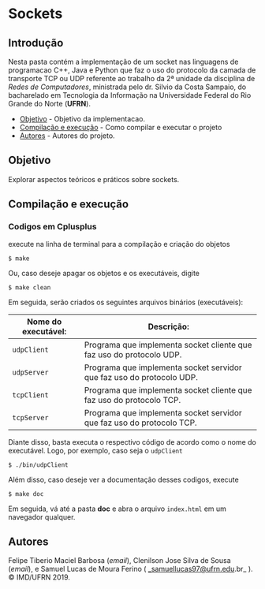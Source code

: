 # Sockets

## Introdução  

Nesta pasta contém a implementação de um socket nas linguagens de programacao C++, Java e Python que faz o uso do protocolo da camada de transporte TCP ou UDP referente ao trabalho da 2ª unidade da disciplina de _Redes de Computadores_, ministrada pelo dr. Silvio da Costa Sampaio, do bacharelado em Tecnologia da Informação na Universidade Federal do Rio Grande do Norte (__UFRN__).

- [Objetivo](#objetivo) - Objetivo da implementacao.
- [Compilação e execução](#compilação-e-execução) - Como compilar e executar o projeto
- [Autores](#autores) - Autores do projeto.


## Objetivo  

Explorar aspectos teóricos e práticos sobre sockets.

## Compilação e execução  

### Codigos em Cplusplus

execute na linha de terminal para a compilação e criação do objetos

```
$ make
```  
Ou, caso deseje apagar os objetos e os executáveis, digite  

```
$ make clean
```  
Em seguida, serão criados os seguintes arquivos binários (executáveis):

| Nome do executável: | Descrição: | 
| ---------- | ------------- |
|`udpClient` 	|Programa que implementa socket cliente que faz uso do protocolo UDP.  
|`udpServer` 	|Programa que implementa socket servidor que faz uso do protocolo UDP.  
|`tcpClient` 	|Programa que implementa socket cliente que faz uso do protocolo TCP.  
|`tcpServer` 	|Programa que implementa socket servidor que faz uso do protocolo TCP.  
  
Diante disso, basta executa o respectivo código de acordo como o nome do executável. Logo, por exemplo, caso seja o `udpClient`  

```
$ ./bin/udpClient
```
  
Além disso, caso deseje ver a documentação desses codigos, execute  

```
$ make doc
```  
Em seguida, vá até a pasta **doc** e abra o arquivo `index.html` em um navegador qualquer.   
## Autores  
Felipe Tiberio Maciel Barbosa (_email_), Clenilson Jose Silva de Sousa (_email_), e Samuel Lucas de Moura Ferino ( _samuellucas97@ufrn.edu.br_ ).      
:copyright: IMD/UFRN 2019. 


